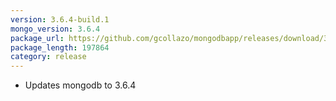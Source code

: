 ```yaml
---
version: 3.6.4-build.1
mongo_version: 3.6.4
package_url: https://github.com/gcollazo/mongodbapp/releases/download/3.6.4-build.1/MongoDB.zip
package_length: 197864
category: release
---
```


- Updates mongodb to 3.6.4

